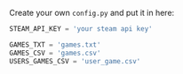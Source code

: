 Create your own `config.py` and put it in here:
```python
STEAM_API_KEY = 'your steam api key'

GAMES_TXT = 'games.txt'
GAMES_CSV = 'games.csv'
USERS_GAMES_CSV = 'user_game.csv'
```
